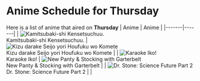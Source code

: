 # Anime Schedule for Thursday
Here is a list of anime that aired on **Thursday** 
| Anime | Anime |
|-------|-------|
| ![Kamitsubaki-shi Kensetsuchuu.](https://cdn.myanimelist.net/images/anime/1967/148714.webp)<br>Kamitsubaki-shi Kensetsuchuu. | ![Kizu darake Seijo yori Houfuku wo Komete](https://cdn.myanimelist.net/images/anime/1546/145782.webp)<br>Kizu darake Seijo yori Houfuku wo Komete |
| ![Karaoke Iko!](https://cdn.myanimelist.net/images/anime/1801/150665.webp)<br>Karaoke Iko! | ![New Panty & Stocking with Garterbelt](https://cdn.myanimelist.net/images/anime/1180/150596.webp)<br>New Panty & Stocking with Garterbelt |
| ![Dr. Stone: Science Future Part 2](https://cdn.myanimelist.net/images/anime/1785/151710.webp)<br>Dr. Stone: Science Future Part 2 |  |
